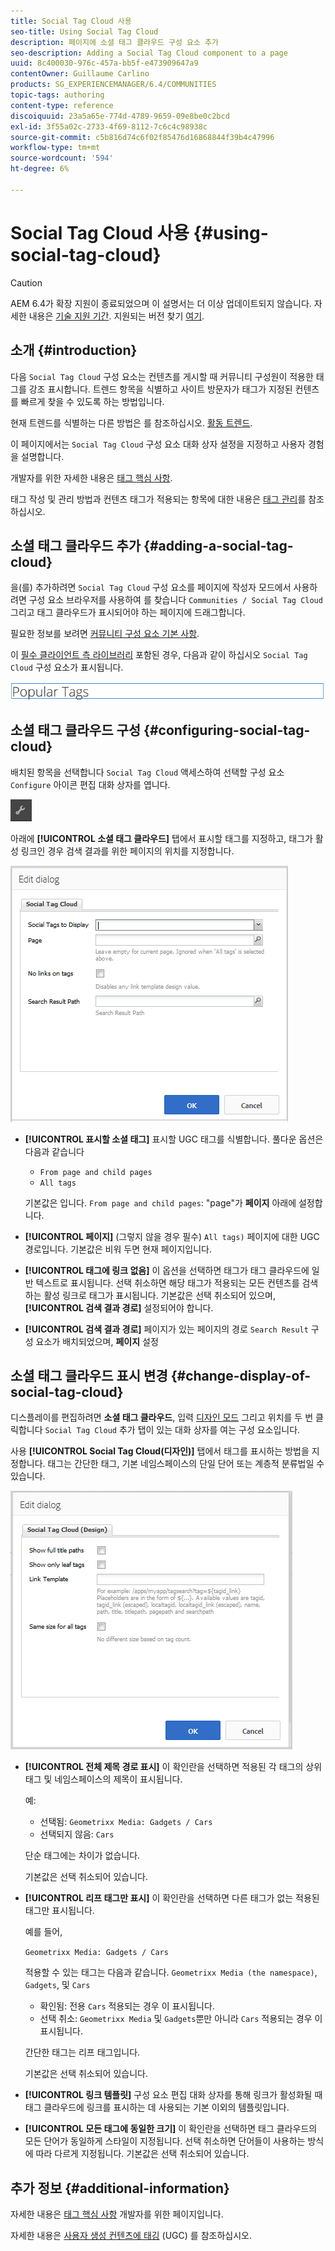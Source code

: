 ```yaml
---
title: Social Tag Cloud 사용
seo-title: Using Social Tag Cloud
description: 페이지에 소셜 태그 클라우드 구성 요소 추가
seo-description: Adding a Social Tag Cloud component to a page
uuid: 8c400030-976c-457a-bb5f-e473909647a9
contentOwner: Guillaume Carlino
products: SG_EXPERIENCEMANAGER/6.4/COMMUNITIES
topic-tags: authoring
content-type: reference
discoiquuid: 23a5a65e-774d-4789-9659-09e8be0c2bcd
exl-id: 3f55a02c-2733-4f69-8112-7c6c4c98938c
source-git-commit: c5b816d74c6f02f85476d16868844f39b4c47996
workflow-type: tm+mt
source-wordcount: '594'
ht-degree: 6%

---
```


# Social Tag Cloud 사용 {#using-social-tag-cloud}

>[!CAUTION]
>
>AEM 6.4가 확장 지원이 종료되었으며 이 설명서는 더 이상 업데이트되지 않습니다. 자세한 내용은 [기술 지원 기간](https://helpx.adobe.com/kr/support/programs/eol-matrix.html). 지원되는 버전 찾기 [여기](https://experienceleague.adobe.com/docs/).

## 소개 {#introduction}

다음 `Social Tag Cloud` 구성 요소는 컨텐츠를 게시할 때 커뮤니티 구성원이 적용한 태그를 강조 표시합니다. 트렌드 항목을 식별하고 사이트 방문자가 태그가 지정된 컨텐츠를 빠르게 찾을 수 있도록 하는 방법입니다.

현재 트렌드를 식별하는 다른 방법은 를 참조하십시오. [활동 트렌드](trends.md).

이 페이지에서는 `Social Tag Cloud` 구성 요소 대화 상자 설정을 지정하고 사용자 경험을 설명합니다.

개발자를 위한 자세한 내용은 [태그 핵심 사항](tag.md).

태그 작성 및 관리 방법과 컨텐츠 태그가 적용되는 항목에 대한 내용은 [태그 관리](../../help/sites-administering/tags.md)를 참조하십시오.

## 소셜 태그 클라우드 추가 {#adding-a-social-tag-cloud}

을(를) 추가하려면 `Social Tag Cloud` 구성 요소를 페이지에 작성자 모드에서 사용하려면 구성 요소 브라우저를 사용하여 를 찾습니다 `Communities / Social Tag Cloud` 그리고 태그 클라우드가 표시되어야 하는 페이지에 드래그합니다.

필요한 정보를 보려면 [커뮤니티 구성 요소 기본 사항](basics.md).

이 [필수 클라이언트 측 라이브러리](tag.md#essentials-for-client-side) 포함된 경우, 다음과 같이 하십시오 `Social Tag Cloud` 구성 요소가 표시됩니다.

![chlimage_1-303](assets/chlimage_1-303.png)

## 소셜 태그 클라우드 구성 {#configuring-social-tag-cloud}

배치된 항목을 선택합니다 `Social Tag Cloud` 액세스하여 선택할 구성 요소 `Configure` 아이콘 편집 대화 상자를 엽니다.

![chlimage_1-304](assets/chlimage_1-304.png)

아래에 **[!UICONTROL 소셜 태그 클라우드]** 탭에서 표시할 태그를 지정하고, 태그가 활성 링크인 경우 검색 결과를 위한 페이지의 위치를 지정합니다.

![chlimage_1-305](assets/chlimage_1-305.png)

* **[!UICONTROL 표시할 소셜 태그]**
표시할 UGC 태그를 식별합니다. 풀다운 옵션은 다음과 같습니다

   * `From page and child pages`
   * `All tags`

   기본값은 입니다. `From page and child pages`: &quot;page&quot;가 **페이지** 아래에 설정합니다.

* **[!UICONTROL 페이지]**
(그렇지 않을 경우 필수) 
`All tags)` 페이지에 대한 UGC 경로입니다. 기본값은 비워 두면 현재 페이지입니다.

* **[!UICONTROL 태그에 링크 없음]**
이 옵션을 선택하면 태그가 태그 클라우드에 일반 텍스트로 표시됩니다. 선택 취소하면 해당 태그가 적용되는 모든 컨텐츠를 검색하는 활성 링크로 태그가 표시됩니다. 기본값은 선택 취소되어 있으며, **[!UICONTROL 검색 결과 경로]** 설정되어야 합니다.

* **[!UICONTROL 검색 결과 경로]**
페이지가 있는 페이지의 경로 
`Search Result` 구성 요소가 배치되었으며, **페이지** 설정

## 소셜 태그 클라우드 표시 변경 {#change-display-of-social-tag-cloud}

디스플레이를 편집하려면 **소셜 태그 클라우드**, 입력 [디자인 모드](../../help/sites-authoring/default-components-designmode.md) 그리고 위치를 두 번 클릭합니다 `Social Tag Cloud` 추가 탭이 있는 대화 상자를 여는 구성 요소입니다.

사용 **[!UICONTROL Social Tag Cloud(디자인)]** 탭에서 태그를 표시하는 방법을 지정합니다. 태그는 간단한 태그, 기본 네임스페이스의 단일 단어 또는 계층적 분류법일 수 있습니다.

![chlimage_1-306](assets/chlimage_1-306.png)

* **[!UICONTROL 전체 제목 경로 표시]**
이 확인란을 선택하면 적용된 각 태그의 상위 태그 및 네임스페이스의 제목이 표시됩니다.

   예:

   * 선택됨: `Geometrixx Media: Gadgets / Cars`
   * 선택되지 않음: `Cars`

   단순 태그에는 차이가 없습니다.

   기본값은 선택 취소되어 있습니다.

* **[!UICONTROL 리프 태그만 표시]**
이 확인란을 선택하면 다른 태그가 없는 적용된 태그만 표시됩니다.

   예를 들어,

   `Geometrixx Media: Gadgets / Cars`

   적용할 수 있는 태그는 다음과 같습니다. `Geometrixx Media (the namespace)`, `Gadgets`, 및 `Cars`

   * 확인됨: 전용 `Cars` 적용되는 경우 이 표시됩니다.
   * 선택 취소: `Geometrixx Media` 및 `Gadgets`뿐만 아니라 `Cars` 적용되는 경우 이 표시됩니다.

   간단한 태그는 리프 태그입니다.

   기본값은 선택 취소되어 있습니다.

* **[!UICONTROL 링크 템플릿]**
구성 요소 편집 대화 상자를 통해 링크가 활성화될 때 태그 클라우드에 링크를 표시하는 데 사용되는 기본 이외의 템플릿입니다.

* **[!UICONTROL 모든 태그에 동일한 크기]**
이 확인란을 선택하면 태그 클라우드의 모든 단어가 동일하게 스타일이 지정됩니다. 선택 취소하면 단어들이 사용하는 방식에 따라 다르게 지정됩니다. 기본값은 선택 취소되어 있습니다.

## 추가 정보 {#additional-information}

자세한 내용은 [태그 핵심 사항](tag.md) 개발자를 위한 페이지입니다.

자세한 내용은 [사용자 생성 컨텐츠에 태깅](tag-ugc.md) (UGC) 를 참조하십시오.
